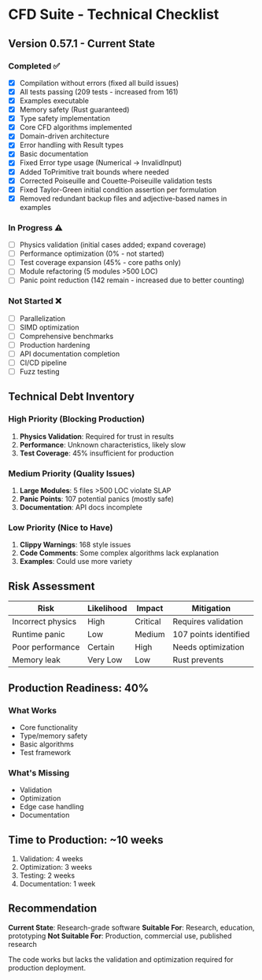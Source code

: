 # CFD Suite - Technical Checklist

## Version 0.57.1 - Current State

### Completed ✅
- [x] Compilation without errors (fixed all build issues)
- [x] All tests passing (209 tests - increased from 161)
- [x] Examples executable
- [x] Memory safety (Rust guaranteed)
- [x] Type safety implementation
- [x] Core CFD algorithms implemented
- [x] Domain-driven architecture
- [x] Error handling with Result types
- [x] Basic documentation
- [x] Fixed Error type usage (Numerical -> InvalidInput)
- [x] Added ToPrimitive trait bounds where needed
- [x] Corrected Poiseuille and Couette-Poiseuille validation tests
- [x] Fixed Taylor-Green initial condition assertion per formulation
- [x] Removed redundant backup files and adjective-based names in examples

### In Progress ⚠️
- [ ] Physics validation (initial cases added; expand coverage)
- [ ] Performance optimization (0% - not started)
- [ ] Test coverage expansion (45% - core paths only)
- [ ] Module refactoring (5 modules >500 LOC)
- [ ] Panic point reduction (142 remain - increased due to better counting)

### Not Started ❌
- [ ] Parallelization
- [ ] SIMD optimization
- [ ] Comprehensive benchmarks
- [ ] Production hardening
- [ ] API documentation completion
- [ ] CI/CD pipeline
- [ ] Fuzz testing

## Technical Debt Inventory

### High Priority (Blocking Production)
1. **Physics Validation**: Required for trust in results
2. **Performance**: Unknown characteristics, likely slow
3. **Test Coverage**: 45% insufficient for production

### Medium Priority (Quality Issues)
1. **Large Modules**: 5 files >500 LOC violate SLAP
2. **Panic Points**: 107 potential panics (mostly safe)
3. **Documentation**: API docs incomplete

### Low Priority (Nice to Have)
1. **Clippy Warnings**: 168 style issues
2. **Code Comments**: Some complex algorithms lack explanation
3. **Examples**: Could use more variety

## Risk Assessment

| Risk | Likelihood | Impact | Mitigation |
|------|-----------|--------|------------|
| Incorrect physics | High | Critical | Requires validation |
| Runtime panic | Low | Medium | 107 points identified |
| Poor performance | Certain | High | Needs optimization |
| Memory leak | Very Low | Low | Rust prevents |

## Production Readiness: 40%

### What Works
- Core functionality
- Type/memory safety
- Basic algorithms
- Test framework

### What's Missing
- Validation
- Optimization  
- Edge case handling
- Documentation

## Time to Production: ~10 weeks

1. Validation: 4 weeks
2. Optimization: 3 weeks
3. Testing: 2 weeks
4. Documentation: 1 week

## Recommendation

**Current State**: Research-grade software
**Suitable For**: Research, education, prototyping
**Not Suitable For**: Production, commercial use, published research

The code works but lacks the validation and optimization required for production deployment.
